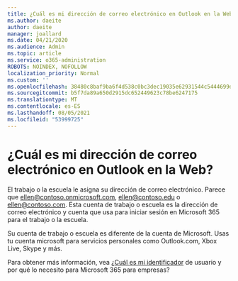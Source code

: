```yaml
---
title: ¿Cuál es mi dirección de correo electrónico en Outlook en la Web
ms.author: daeite
author: daeite
manager: joallard
ms.date: 04/21/2020
ms.audience: Admin
ms.topic: article
ms.service: o365-administration
ROBOTS: NOINDEX, NOFOLLOW
localization_priority: Normal
ms.custom: ''
ms.openlocfilehash: 38480c8baf9ba6f4d538c0bc3dec19035e62931544c5444699dab908f64d7f0f
ms.sourcegitcommit: b5f7da89a650d2915dc652449623c78be6247175
ms.translationtype: MT
ms.contentlocale: es-ES
ms.lasthandoff: 08/05/2021
ms.locfileid: "53999725"
---
```

# <a name="what-is-my-email-address-in-outlook-on-the-web"></a>¿Cuál es mi dirección de correo electrónico en Outlook en la Web?

El trabajo o la escuela le asigna su dirección de correo electrónico. Parece que ellen@contoso.onmicrosoft.com, ellen@contoso.edu o ellen@contoso.com. Esta cuenta de trabajo o escuela es la dirección de correo electrónico y cuenta que usa para iniciar sesión en Microsoft 365 para el trabajo o la escuela.

Su cuenta de trabajo o escuela es diferente de la cuenta de Microsoft. Usas tu cuenta microsoft para servicios personales como Outlook.com, Xbox Live, Skype y más.

Para obtener más información, vea [¿Cuál es mi identificador](https://support.office.com/article/37da662b-5da6-4b56-a091-2731b2ecc8b4) de usuario y por qué lo necesito para Microsoft 365 para empresas?
